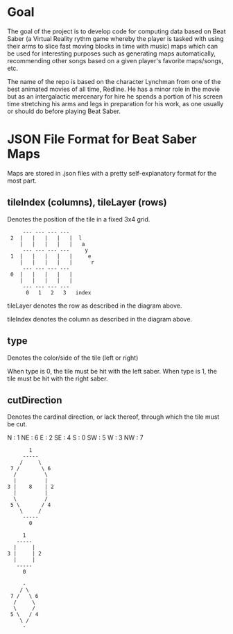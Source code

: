 # Goal
The goal of the project is to develop code for computing data based on Beat Saber (a Virtual Reality rythm game whereby the player is tasked with using their arms to slice fast moving blocks in time with music) maps which can be used for interesting purposes such as generating maps automatically, recommending other songs based on a given player's favorite maps/songs, etc.

The name of the repo is based on the character Lynchman from one of the best animated movies of all time, Redline. He has a minor role in the movie but as an intergalactic mercenary for hire he spends a portion of his screen time stretching his arms and legs in preparation for his work, as one usually or should do before playing Beat Saber.

# JSON File Format for Beat Saber Maps
Maps are stored in .json files with a pretty self-explanatory format for the most part.


## tileIndex (columns), tileLayer (rows)
Denotes the position of the tile in a fixed 3x4 grid.

```
     --- --- --- ---
 2  |   |   |   |   |  l
    |   |   |   |   |   a
     --- --- --- ---     y
 1  |   |   |   |   |     e
    |   |   |   |   |      r
     --- --- --- ---
 0  |   |   |   |   |
    |   |   |   |   |
     --- --- --- ---
      0   1   2   3   index

```
tileLayer denotes the row as described in the diagram above.

tileIndex denotes the column as described in the diagram above.

## type
Denotes the color/side of the tile (left or right)

When type is 0, the tile must be hit with the left saber.
When type is 1, the tile must be hit with the right saber.

## cutDirection
Denotes the cardinal direction, or lack thereof, through which the tile must be cut.

N  : 1
NE : 6
E  : 2
SE : 4
S  : 0
SW : 5
W  : 3
NW : 7





```
       1
     -----
    /     \
 7 /       \ 6
  /         \
  |         |
3 |    8    | 2
  |         |
  \         /
 5 \       / 4
    \     /
     -----
       0

     1
   -----
  |     |
3 |     | 2
  |     |
   -----
     0

     -
    / \
 7 /   \ 6
  /     \
  \     /
 5 \   / 4
    \ /
     -
```


